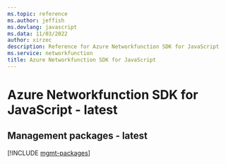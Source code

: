 ```yaml
---
ms.topic: reference
ms.author: jeffish
ms.devlang: javascript
ms.data: 11/03/2022
author: xirzec
description: Reference for Azure Networkfunction SDK for JavaScript
ms.service: networkfunction
title: Azure Networkfunction SDK for JavaScript
---
```

# Azure Networkfunction SDK for JavaScript - latest

## Management packages - latest
[!INCLUDE [mgmt-packages](networkfunction-mgmt-index.md)]